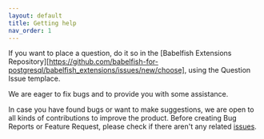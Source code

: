 ```yaml
---
layout: default
title: Getting help
nav_order: 1
---
```


If you want to place a question, do it so in the [Babelfish Extensions Repository][https://github.com/babelfish-for-postgresql/babelfish_extensions/issues/new/choose], using the Question Issue templace. 

We are eager to fix bugs and to provide you with some assistance.

In case you have found bugs or want to make suggestions, we are open to all kinds of contributions to improve the product. Before creating Bug Reports or Feature Request, please check if there aren't any related [issues](https://github.com/babelfish-for-postgresql/babelfish_extensions/issues).